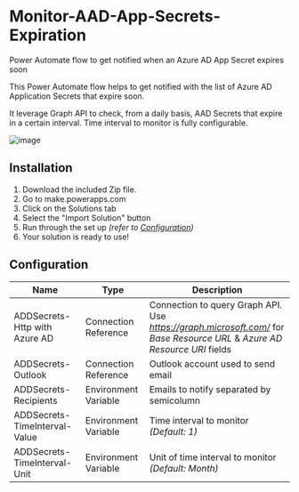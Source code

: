 # Monitor-AAD-App-Secrets-Expiration
Power Automate flow to get notified when an Azure AD App Secret expires soon

This Power Automate flow helps to get notified with the list of Azure AD Application Secrets that expire soon.

It leverage Graph API to check, from a daily basis, AAD Secrets that expire in a certain interval.
Time interval to monitor is fully configurable.

![image](https://user-images.githubusercontent.com/22662809/164730035-af827719-5c5a-40f2-b5b6-0e8dc9a2bdf4.png)

## Installation

1.  Download the included Zip file.
2.  Go to make.powerapps.com 
3.  Click on the Solutions tab
4.  Select the "Import Solution" button
5.  Run through the set up _(refer to [Configuration](#configuration))_
6.  Your solution is ready to use!

## Configuration

| Name | Type | Description |
|---|---|---|
| ADDSecrets-Http with Azure AD | Connection Reference | Connection to query Graph API.<br />Use _https://graph.microsoft.com/_ for _Base Resource URL_ & _Azure AD Resource URI_ fields |
| ADDSecrets-Outlook | Connection Reference | Outlook account used to send email |
| ADDSecrets-Recipients  | Environment Variable | Emails to notify separated by semicolumn |
| ADDSecrets-TimeInterval-Value | Environment Variable | Time interval to monitor _(Default: 1)_|
| ADDSecrets-TimeInterval-Unit | Environment Variable | Unit of time interval to monitor _(Default: Month)_ |
